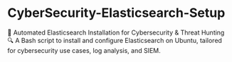 # CyberSecurity-Elasticsearch-Setup
🚀 Automated Elasticsearch Installation for Cybersecurity &amp; Threat Hunting 🔍 A Bash script to install and configure Elasticsearch on Ubuntu, tailored for cybersecurity use cases, log analysis, and SIEM.
